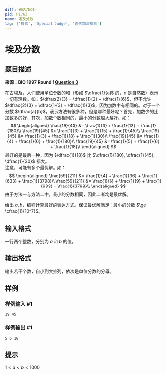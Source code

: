 ```yaml
---
diff: 省选/NOI-
pid: P1763
name: 埃及分数
tag: ['搜索', 'Special Judge', '迭代加深搜索']
---
```

# 埃及分数
## 题目描述

**来源：BIO 1997 Round 1 [Question 3](http://www.olympiad.org.uk/papers/1997/bio/bio97r1q3.html)**

在古埃及，人们使用单位分数的和（形如 $\dfrac{1}{a}$ 的，$a$ 是自然数）表示一切有理数。如：$\dfrac{2}{3} = \dfrac{1}{2} + \dfrac{1}{6}$，但不允许 $\dfrac{2}{3} = \dfrac{1}{3} + \dfrac{1}{3}$，因为加数中有相同的。对于一个分数 $\dfrac{a}{b}$，表示方法有很多种，但是哪种最好呢？首先，加数少的比加数多的好，其次，加数个数相同的，最小的分数越大越好。如：
$$
\begin{aligned}
\frac{19}{45} &= \frac{1}{3} + \frac{1}{12} + \frac{1}{180}\\
\frac{19}{45} &= \frac{1}{3} + \frac{1}{15} + \frac{1}{45}\\
\frac{19}{45} &= \frac{1}{3} + \frac{1}{18} + \frac{1}{30}\\
\frac{19}{45} &= \frac{1}{4} + \frac{1}{6} + \frac{1}{180}\\
\frac{19}{45} &= \frac{1}{5} + \frac{1}{6} + \frac{1}{18}\\
\end{aligned}
$$
最好的是最后一种，因为 $\dfrac{1}{18}$ 比 $\dfrac{1}{180}, \dfrac{1}{45}, \dfrac{1}{30}$ 都大。  
注意，可能有多个最优解。如：
$$
\begin{aligned}
\frac{59}{211} &= \frac{1}{4} + \frac{1}{36} + \frac{1}{633} + \frac{1}{3798}\\
\frac{59}{211} &= \frac{1}{6} + \frac{1}{9} + \frac{1}{633} + \frac{1}{3798}\\
\end{aligned}
$$
由于方法一与方法二中，最小的分数相同，因此二者均是最优解。

给出 $a,b$，编程计算最好的表达方式。保证最优解满足：最小的分数 $\ge \cfrac{1}{10^7}$。 

## 输入格式

一行两个整数，分别为 $a$ 和 $b$ 的值。
## 输出格式

输出若干个数，自小到大排列，依次是单位分数的分母。
## 样例

### 样例输入 #1
```
19 45
```
### 样例输出 #1
```
5 6 18
```
## 提示

$1 \lt a \lt b \lt 1000$
